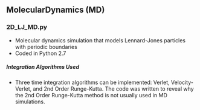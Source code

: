 ## MolecularDynamics (MD)

### 2D_LJ_MD.py

- Molecular dynamics simulation that models Lennard-Jones particles with periodic boundaries
- Coded in Python 2.7

##### Integration Algorithms Used

- Three time integration algorithms can be implemented: Verlet, Velocity-Verlet, and 2nd Order Runge-Kutta. The code was written to reveal why the 2nd Order Runge-Kutta method is not usually used in MD simulations.
